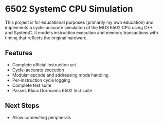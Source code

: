# 6502 SystemC CPU Simulation

This project is for educational purposes (primarily my own education) and
implements a cycle-accurate simulation of the MOS 6502 CPU using C++ and
SystemC. It models instruction execution and memory transactions with timing
that reflects the original hardware.

## Features

- Complete official instruction set
- Cycle-accurate execution
- Modular opcode and addressing mode handling
- Per-instruction cycle logging
- Complete test suite
- Passes Klaus Dormanns 6502 test suite

## Next Steps

- Allow connecting peripherals
